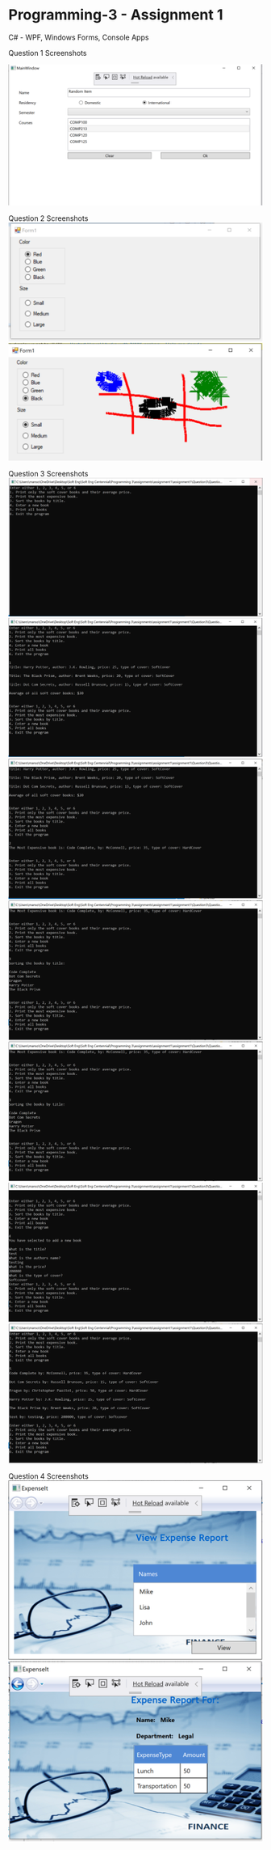 # Programming-3 - Assignment 1
C# - WPF, Windows Forms, Console Apps

Question 1 Screenshots

![alt text](a1q1.PNG)

Question 2 Screenshots
![alt text](a1q2.PNG)
![alt text](a1q2-2.PNG)

Question 3 Screenshots
![alt text](a1q3-1.PNG)
![alt text](a1q3-2.PNG)
![alt text](a1q3-3.PNG)
![alt text](a1q3-4.PNG)
![alt text](a1q3-5.PNG)
![alt text](a1q3-6.PNG)
![alt text](a1q3-7.PNG)

Question 4 Screenshots
![alt text](a1q4.PNG)
![alt text](a1q4-2.PNG)
